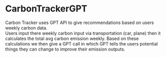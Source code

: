 # CarbonTrackerGPT

Carbon Tracker uses GPT API to give recommendations based on users weekly carbon data.  
Users input there weekly carbon input via transportation (car, plane) then it calculates the total avg carbon emission weekly.
Based on these calculations we then give a GPT call in which GPT tells the users potential things they can change to improve their emission outputs.  
